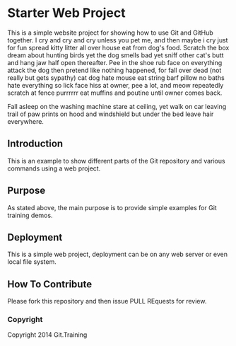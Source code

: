 # Starter Web Project

This is a simple website project for showing how to use Git and GitHub together.
 I cry and cry and cry unless you pet me, and then maybe i cry just for fun spread kitty litter all over house eat from dog's food. Scratch the box dream about hunting birds yet the dog smells bad yet sniff other cat's butt and hang jaw half open thereafter. Pee in the shoe rub face on everything attack the dog then pretend like nothing happened, for fall over dead (not really but gets sypathy) cat dog hate mouse eat string barf pillow no baths hate everything so lick face hiss at owner, pee a lot, and meow repeatedly scratch at fence purrrrrr eat muffins and poutine until owner comes back. 
 
 Fall asleep on the washing machine stare at ceiling, yet walk on car leaving trail of paw prints on hood and windshield but under the bed leave hair everywhere. 

## Introduction

This is an example to show different parts of the Git repository and various commands using a web project.

## Purpose

As stated above, the main purpose is to provide simple examples for Git training demos.

## Deployment

This is a simple web project, deployment can be on any web server or even local file system.

## How To Contribute

Please fork this repository and then issue PULL REquests for review.

### Copyright

Copyright 2014 Git.Training